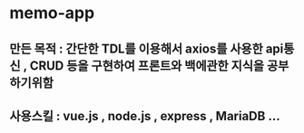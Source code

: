 # memo-app

## 만든 목적 : 간단한 TDL를 이용해서 axios를 사용한 api통신 , CRUD 등을 구현하여 프론트와 백에관한 지식을 공부하기위함

## 사용스킬 : vue.js , node.js , express , MariaDB ...

